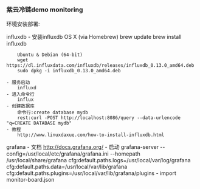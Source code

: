 ### 紫云冷链demo monitoring
环境安装部署:

influxdb
    - 安装influxdb
        OS X (via Homebrew)
        brew update
        brew install influxdb

        Ubuntu & Debian (64-bit)
        wget https://dl.influxdata.com/influxdb/releases/influxdb_0.13.0_amd64.deb
        sudo dpkg -i influxdb_0.13.0_amd64.deb

    - 服务启动
        influxd
    - 进入命令行
        influx
    - 创建数据库
        命令行:create database mydb
        rest:curl -POST http://localhost:8086/query --data-urlencode "q=CREATE DATABASE mydb"
    - 教程
        http://www.linuxdaxue.com/how-to-install-influxdb.html



grafana
    - 文档
        http://docs.grafana.org/
    - 启动
        grafana-server --config=/usr/local/etc/grafana/grafana.ini --homepath /usr/local/share/grafana cfg:default.paths.logs=/usr/local/var/log/grafana cfg:default.paths.data=/usr/local/var/lib/grafana cfg:default.paths.plugins=/usr/local/var/lib/grafana/plugins
    - import
        monitor-board.json